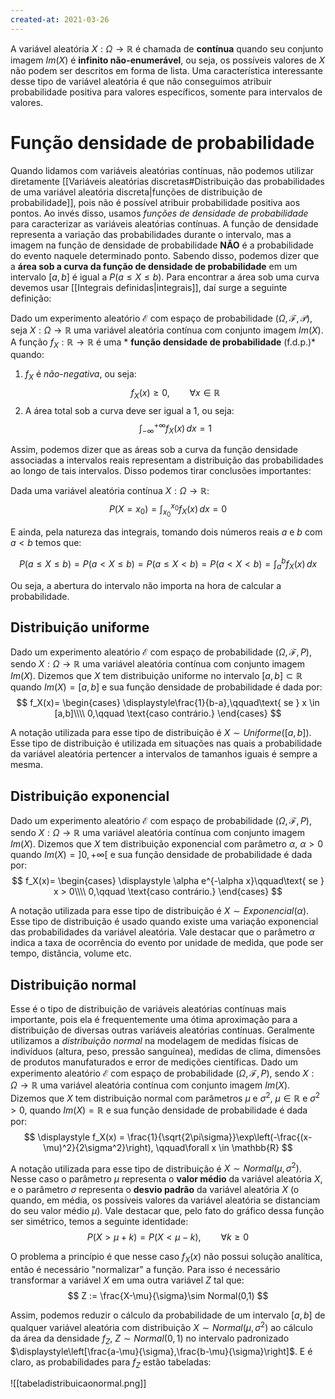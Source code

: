 ```yaml
---
created-at: 2021-03-26
---
```

A variável aleatória $X:\Omega\rightarrow\mathbb{R}$ é chamada de **contínua** quando seu conjunto imagem $Im(X)$ é **infinito não-enumerável**, ou seja, os possíveis valores de $X$ não podem ser descritos em forma de lista. Uma característica interessante desse tipo de variável aleatória é que não conseguimos atribuir probabilidade positiva para valores específicos, somente para intervalos de valores.

# Função densidade de probabilidade
Quando lidamos com variáveis aleatórias contínuas, não podemos utilizar diretamente [[Variáveis aleatórias discretas#Distribuição das probabilidades de uma variável aleatória discreta|funções de distribuição de probabilidade]], pois não é possível atribuir probabilidade positiva aos pontos. Ao invés disso, usamos *funções de densidade de probabilidade* para caracterizar as variáveis aleatórias contínuas.
A função de densidade representa a variação das probabilidades durante o intervalo, mas a imagem na função de densidade de probabilidade **NÃO** é a probabilidade do evento naquele determinado ponto.
Sabendo disso, podemos dizer que a **área sob a curva da função de densidade de probabilidade** em um intervalo $[a,b]$ é igual a $P(a \leq X \leq b)$. Para encontrar a área sob uma curva devemos usar [[Integrais definidas|integrais]], daí surge a seguinte definição:

 Dado um experimento aleatório $\mathcal{E}$ com espaço de probabilidade $(\Omega, \mathcal{F}, \mathcal{P})$, seja $X:\Omega\rightarrow\mathbb{R}$ uma variável aleatória contínua com conjunto imagem $Im(X)$. A função $f_X:\mathbb{R}\rightarrow\mathbb{R}$ é uma * **função densidade de probabilidade** (f.d.p.)* quando:
1. $f_X$ é *não-negativa*, ou seja: $$
  f_X(x) \geq 0,\qquad \forall x \in \mathbb{R}
$$
2. A área total sob a curva deve ser igual a 1, ou seja: $$
  \int_{-\infty}^{+\infty}{f_X(x)}\,dx = 1
$$

Assim, podemos dizer que as áreas sob a curva da função densidade associadas a intervalos reais representam a distribuição das probabilidades ao longo de tais intervalos. Disso podemos tirar conclusões importantes:

Dada uma variável aleatória contínua $X:\Omega\rightarrow\mathbb{R}$:
$$
  P(X=x_0) = \int_{x_0}^{x_0}{f_X(x)}\,dx = 0
$$

E ainda, pela natureza das integrais, tomando dois números reais $a$ e $b$ com $a < b$ temos que:

$$
  P(a \leq X \leq b) = P(a \lt X \leq b) = P(a \leq X \lt b) = P(a \lt X \lt b) = \int_{a}^{b}{f_X(x)}\,dx
$$

Ou seja, a abertura do intervalo não importa na hora de calcular a probabilidade.

## Distribuição uniforme
Dado um experimento aleatório $\mathcal{E}$ com espaço de probabilidade $(\Omega,\mathcal{F},P)$, sendo $X:\Omega \rightarrow \mathbb{R}$ uma variável aleatória contínua com conjunto imagem $Im(X)$. Dizemos que $X$ tem distribuição uniforme no intervalo $[a,b] \subset \mathbb{R}$ quando $Im(X)=[a,b]$ e sua função densidade de probabilidade é dada por:
$$
f_X(x)=
\begin{cases}
  \displaystyle\frac{1}{b-a},\qquad\text{ se } x \in [a,b]\\\\
  0,\qquad \text{caso contrário.}
\end{cases}
$$

A notação utilizada para esse tipo de distribuição é $X\sim Uniforme([a,b])$. Esse tipo de distribuição é utilizada em situações nas quais a probabilidade da variável aleatória pertencer a intervalos de tamanhos iguais é sempre a mesma.

## Distribuição exponencial
Dado um experimento aleatório $\mathcal{E}$ com espaço de probabilidade $(\Omega,\mathcal{F},P)$, sendo $X:\Omega \rightarrow \mathbb{R}$ uma variável aleatória contínua com conjunto imagem $Im(X)$. Dizemos que $X$ tem distribuição exponencial com parâmetro $\alpha$, $\alpha > 0$ quando $Im(X)=]0,+\infty[$ e sua função densidade de probabilidade é dada por:
$$
f_X(x)=
\begin{cases}
  \displaystyle \alpha e^{-\alpha x}\qquad\text{ se } x > 0\\\\
  0,\qquad \text{caso contrário.}
\end{cases}
$$

A notação utilizada para esse tipo de distribuição é $X\sim Exponencial(\alpha)$. Esse tipo de distribuição é usado quando existe uma variação exponencial das probabilidades da variável aleatória. Vale destacar que o parâmetro $\alpha$ indica a taxa de ocorrência do evento por unidade de medida, que pode ser tempo, distância, volume etc.

## Distribuição normal
Esse é o tipo de distribuição de variáveis aleatórias contínuas mais importante, pois ela é frequentemente uma ótima aproximação para a distribuição de diversas outras variáveis aleatórias contínuas. Geralmente utilizamos a *distribuição normal* na modelagem de medidas físicas de indivíduos (altura, peso, pressão sanguínea), medidas de clima, dimensões de produtos manufaturados e error de medições científicas.
Dado um experimento aleatório $\mathcal{E}$ com espaço de probabilidade $(\Omega,\mathcal{F},P)$, sendo $X:\Omega \rightarrow \mathbb{R}$ uma variável aleatória contínua com conjunto imagem $Im(X)$. Dizemos que $X$ tem distribuição normal com parâmetros $\mu$ e $\sigma^2$, $\mu \in \mathbb{R}$ e $\sigma^2 > 0$, quando $Im(X)=\mathbb{R}$ e sua função densidade de probabilidade é dada por:
$$
  \displaystyle f_X(x) = \frac{1}{\sqrt{2\pi\sigma}}\exp\left(-\frac{(x-\mu)^2}{2\sigma^2}\right), \qquad\forall x \in \mathbb{R}
$$

A notação utilizada para esse tipo de distribuição é $X\sim Normal(\mu, \sigma^2)$. Nesse caso o parâmetro $\mu$ representa o **valor médio** da variável aleatória $X$, e o parâmetro $\sigma$ representa o **desvio padrão** da variável aleatória $X$ (o quando, em média, os possíveis valores da variável aleatória se distanciam do seu valor médio $\mu$).
Vale destacar que, pelo fato do gráfico dessa função ser simétrico, temos a seguinte identidade:
$$
  P(X > \mu + k) = P(X < \mu - k),\qquad \forall k \geq 0
$$

O problema a princípio é que nesse caso $f_X(x)$ não possui solução analítica, então é necessário "normalizar" a função. Para isso é necessário transformar a variável $X$ em uma outra variável $Z$ tal que:
$$
  Z := \frac{X-\mu}{\sigma}\sim Normal(0,1)
$$

Assim, podemos reduzir o cálculo da probabilidade de um intervalo $[a, b]$ de qualquer variável aleatória com distribuição $X \sim Normal(\mu,\sigma^2)$ ao cálculo da área da densidade $f_Z$, $Z \sim Normal(0,1)$ no intervalo padronizado $\displaystyle\left[\frac{a-\mu}{\sigma},\frac{b-\mu}{\sigma}\right]$. E é claro, as probabilidades para $f_Z$ estão tabeladas:

![[tabeladistribuicaonormal.png]]